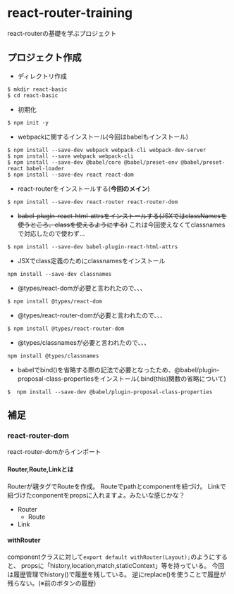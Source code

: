 # react-router-training
react-routerの基礎を学ぶプロジェクト

## プロジェクト作成
- ディレクトリ作成
```
$ mkdir react-basic
$ cd react-basic
```
- 初期化
```
$ npm init -y
```
- webpackに関するインストール(今回はbabelもインストール)
```
$ npm install --save-dev webpack webpack-cli webpack-dev-server
$ npm install --save webpack webpack-cli
$ npm install --save-dev @babel/core @babel/preset-env @babel/preset-react babel-loader
$ npm install --save-dev react react-dom
```

- react-routerをインストールする(**今回のメイン**)
```
$ npm install --save-dev react-router react-router-dom
```

- ~~babel-plugin-react-html-attrsをインストールする(JSXではclassNamesを使うところ、classを使えるようにする)~~ これは今回使えなくてclassnamesで対応したので使わず...
```
$ npm install --save-dev babel-plugin-react-html-attrs
```

- JSXでclass定義のためにclassnamesをインストール
```
npm install --save-dev classnames
```

- @types/react-domが必要と言われたので、、、
```
$ npm install @types/react-dom
```

- @types/react-router-domが必要と言われたので、、、
```
$ npm install @types/react-router-dom
```

- @types/classnamesが必要と言われたので、、、
```
npm install @types/classnames
```

- babelでbind()を省略する際の記法で必要となったため、@babel/plugin-proposal-class-propertiesをインストール(.bind(this)関数の省略について)
```
$  npm install --save-dev @babel/plugin-proposal-class-properties
```

## 補足
### react-router-dom
react-router-domからインポート
#### Router,Route,Linkとは
Routerが親タグでRouteを作成。
Routeでpathとcomponentを紐づけ。
Linkで紐づけたconponentをpropsに入れますよ。みたいな感じかな？
- Router
  - Route
- Link

#### withRouter
componentクラスに対して`export default withRouter(Layout);`のようにすると、
propsに「history,location,match,staticContext」等を持っている。
今回は履歴管理でhistory()で履歴を残している。
逆にreplace()を使うことで履歴が残らない。(※前のボタンの履歴)